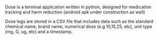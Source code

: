 Dose is a terminal application written in python, designed for medication tracking and harm reduction (android apk under construction as well)

Dose logs are stored in a CSV file that includes data such as the standard chemical name, brand name, numerical dose (e.g 10,15,25, etc), unit type (mg, G, ug, etc) and a timestamp.
